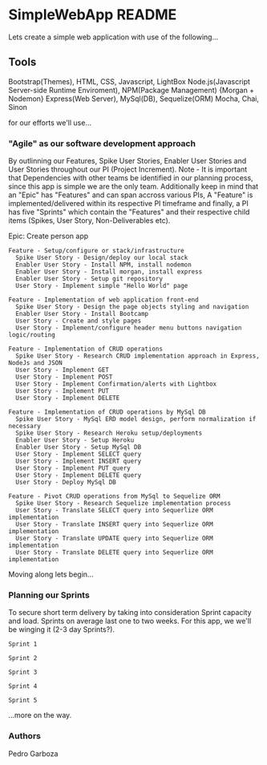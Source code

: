 # SimpleWebApp README
Lets create a simple web application with use of the following...

## Tools
Bootstrap(Themes), HTML, CSS, Javascript, LightBox
Node.js(Javascript Server-side Runtime Enviroment), NPM(Package Management) {Morgan + Nodemon}
Express(Web Server), MySql(DB), Sequelize(ORM)
Mocha, Chai, Sinon

for our efforts we'll use...

### "Agile" as our software development approach
By outlinning our Features, Spike User Stories, Enabler User Stories and User Stories throughout our PI (Project Increment).
Note - It is important that Dependencies with other teams be identified in our planning process, since this app is simple we are the only team. Additionally keep in mind that an "Epic" has "Features" and can span accross various PIs, A "Feature" is implemented/delivered within its respective PI timeframe and finally, a PI has five "Sprints" which contain the "Features" and their respective child items (Spikes, User Story, Non-Deliverables etc).

Epic: Create person app
```
Feature - Setup/configure or stack/infrastructure
  Spike User Story - Design/deploy our local stack
  Enabler User Story - Install NPM, install nodemon
  Enabler User Story - Install morgan, install express
  Enabler User Story - Setup git repository
  User Story - Implement simple "Hello World" page
```
```
Feature - Implementation of web application front-end
  Spike User Story - Design the page objects styling and navigation
  Enabler User Story - Install Bootcamp
  User Story - Create and style pages
  User Story - Implement/configure header menu buttons navigation logic/routing
```
```
Feature - Implementation of CRUD operations
  Spike User Story - Research CRUD implementation approach in Express, NodeJs and JSON
  User Story - Implement GET
  User Story - Implement POST
  User Story - Implement Confirmation/alerts with Lightbox
  User Story - Implement PUT
  User Story - Implement DELETE
```
```
Feature - Implementation of CRUD operations by MySql DB
  Spike User Story - MySql ERD model design, perform normalization if necessary
  Spike User Story - Research Heroku setup/deployments
  Enabler User Story - Setup Heroku
  Enabler User Story - Setup MySql DB
  User Story - Implement SELECT query
  User Story - Implement INSERT query
  User Story - Implement PUT query
  User Story - Implement DELETE query
  User Story - Deploy MySql DB
```
```
Feature - Pivot CRUD operations from MySql to Sequelize ORM
  Spike User Story - Research Sequelize implementation process
  User Story - Translate SELECT query into Sequerlize ORM implementation
  User Story - Translate INSERT query into Sequerlize ORM implementation
  User Story - Translate UPDATE query into Sequerlize ORM implementation
  User Story - Translate DELETE query into Sequerlize ORM implementation
```
Moving along lets begin...

### Planning our Sprints
To secure short term delivery by taking into consideration Sprint capacity and load. Sprints on average last one to two weeks. For this app, we we'll be winging it (2-3 day Sprints?).
```
Sprint 1
```
```
Sprint 2
```
```
Sprint 3
```
```
Sprint 4
```
```
Sprint 5
```
...more on the way.

### Authors
Pedro Garboza
